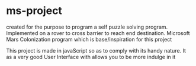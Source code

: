 # ms-project
created for the purpose to program a self puzzle solving program.
Implemented on a rover to cross barrier to reach end destination. 
Microsoft Mars Colonization program which is base/inspiration for this project 

This project is made in javaScript so as to comply with its handy nature.
It as a very good User Interface with allows you to be more indulge in it
